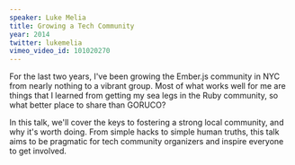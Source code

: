 ```yaml
---
speaker: Luke Melia
title: Growing a Tech Community
year: 2014
twitter: lukemelia
vimeo_video_id: 101020270
---
```


For the last two years, I've been growing the Ember.js community in NYC from nearly nothing to a vibrant group. Most of what works well for me are things that I learned from getting my sea legs in the Ruby community, so what better place to share than GORUCO?

In this talk, we'll cover the keys to fostering a strong local community, and why it's worth doing. From simple hacks to simple human truths, this talk aims to be pragmatic for tech community organizers and inspire everyone to get involved.
